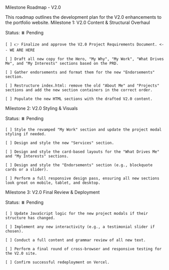 Milestone Roadmap - V2.0

This roadmap outlines the development plan for the V2.0 enhancements to the portfolio website.
Milestone 1: V2.0 Content & Structural Overhaul

Status: ⏸️ Pending

    [ ] 👉 Finalize and approve the V2.0 Project Requirements Document. <-- WE ARE HERE

    [ ] Draft all new copy for the Hero, "My Why", "My Work", "What Drives Me", and "My Interests" sections based on the PRD.

    [ ] Gather endorsements and format them for the new "Endorsements" section.

    [ ] Restructure index.html: remove the old "About Me" and "Projects" sections and add the new section containers in the correct order.

    [ ] Populate the new HTML sections with the drafted V2.0 content.

Milestone 2: V2.0 Styling & Visuals

Status: ⏸️ Pending

    [ ] Style the revamped "My Work" section and update the project modal styling if needed.

    [ ] Design and style the new "Services" section.

    [ ] Design and style the card-based layouts for the "What Drives Me" and "My Interests" sections.

    [ ] Design and style the "Endorsements" section (e.g., blockquote cards or a slider).

    [ ] Perform a full responsive design pass, ensuring all new sections look great on mobile, tablet, and desktop.

Milestone 3: V2.0 Final Review & Deployment

Status: ⏸️ Pending

    [ ] Update JavaScript logic for the new project modals if their structure has changed.

    [ ] Implement any new interactivity (e.g., a testimonial slider if chosen).

    [ ] Conduct a full content and grammar review of all new text.

    [ ] Perform a final round of cross-browser and responsive testing for the V2.0 site.

    [ ] Confirm successful redeployment on Vercel.